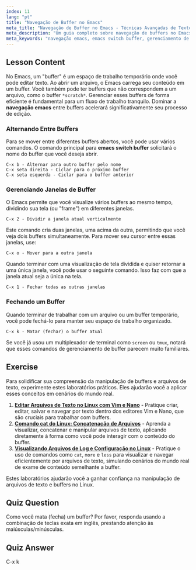 ```yaml
---
index: 11
lang: "pt"
title: "Navegação de Buffer no Emacs"
meta_title: "Navegação de Buffer no Emacs - Técnicas Avançadas de Texto"
meta_description: "Um guia completo sobre navegação de buffers no Emacs. Aprenda a trocar buffers eficientemente, dividir janelas e gerenciar seu fluxo de trabalho com comandos essenciais do Emacs. Domine o comando switch buffer do emacs e aprimore suas habilidades de edição de texto."
meta_keywords: "navegação emacs, emacs switch buffer, gerenciamento de buffer emacs, comandos emacs, C-x b, C-x k, C-x 2, editor de texto, linux"
---
```


## Lesson Content

No Emacs, um "buffer" é um espaço de trabalho temporário onde você pode editar texto. Ao abrir um arquivo, o Emacs carrega seu conteúdo em um buffer. Você também pode ter buffers que não correspondem a um arquivo, como o buffer `*scratch*`. Gerenciar esses buffers de forma eficiente é fundamental para um fluxo de trabalho tranquilo. Dominar a **navegação emacs** entre buffers acelerará significativamente seu processo de edição.

### Alternando Entre Buffers

Para se mover entre diferentes buffers abertos, você pode usar vários comandos. O comando principal para **emacs switch buffer** solicitará o nome do buffer que você deseja abrir.

```
C-x b - Alternar para outro buffer pelo nome
C-x seta direita - Ciclar para o próximo buffer
C-x seta esquerda - Ciclar para o buffer anterior
```

### Gerenciando Janelas de Buffer

O Emacs permite que você visualize vários buffers ao mesmo tempo, dividindo sua tela (ou "frame") em diferentes janelas.

```
C-x 2 - Dividir a janela atual verticalmente
```

Este comando cria duas janelas, uma acima da outra, permitindo que você veja dois buffers simultaneamente. Para mover seu cursor entre essas janelas, use:

```
C-x o - Mover para a outra janela
```

Quando terminar com uma visualização de tela dividida e quiser retornar a uma única janela, você pode usar o seguinte comando. Isso faz com que a janela atual seja a única na tela.

```
C-x 1 - Fechar todas as outras janelas
```

### Fechando um Buffer

Quando terminar de trabalhar com um arquivo ou um buffer temporário, você pode fechá-lo para manter seu espaço de trabalho organizado.

```
C-x k - Matar (fechar) o buffer atual
```

Se você já usou um multiplexador de terminal como `screen` ou `tmux`, notará que esses comandos de gerenciamento de buffer parecem muito familiares.

## Exercise

Para solidificar sua compreensão da manipulação de buffers e arquivos de texto, experimente estes laboratórios práticos. Eles ajudarão você a aplicar esses conceitos em cenários do mundo real.

1.  **[Editar Arquivos de Texto no Linux com Vim e Nano](https://labex.io/pt/labs/comptia-edit-text-files-in-linux-with-vim-and-nano-591076)** - Pratique criar, editar, salvar e navegar por texto dentro dos editores Vim e Nano, que são cruciais para trabalhar com buffers.
2.  **[Comando cat do Linux: Concatenação de Arquivos](https://labex.io/pt/labs/linux-linux-cat-command-file-concatenating-210986)** - Aprenda a visualizar, concatenar e manipular arquivos de texto, aplicando diretamente à forma como você pode interagir com o conteúdo do buffer.
3.  **[Visualizando Arquivos de Log e Configuração no Linux](https://labex.io/pt/labs/linux-viewing-log-and-configuration-files-in-linux-387914)** - Pratique o uso de comandos como `cat`, `more` e `less` para visualizar e navegar eficientemente por arquivos de texto, simulando cenários do mundo real de exame de conteúdo semelhante a buffer.

Estes laboratórios ajudarão você a ganhar confiança na manipulação de arquivos de texto e buffers no Linux.

## Quiz Question

Como você mata (fecha) um buffer? Por favor, responda usando a combinação de teclas exata em inglês, prestando atenção às maiúsculas/minúsculas.

## Quiz Answer

C-x k
